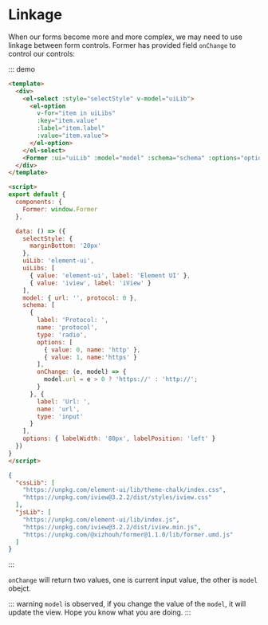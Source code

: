 # Linkage

When our forms become more and more complex, we may need to use linkage between form controls. Former has provided field `onChange` to control our controls:

::: demo
```html
<template>
  <div>
    <el-select :style="selectStyle" v-model="uiLib">
      <el-option
        v-for="item in uiLibs"
        :key="item.value"
        :label="item.label"
        :value="item.value">
      </el-option>
    </el-select>
    <Former :ui="uiLib" :model="model" :schema="schema" :options="options"></Former>
  </div>
</template>

<script>
export default {
  components: {
    Former: window.Former
  },

  data: () => ({
    selectStyle: {
      marginBottom: '20px'
    },
    uiLib: 'element-ui',
    uiLibs: [
      { value: 'element-ui', label: 'Element UI' },
      { value: 'iview', label: 'iView' }
    ],
    model: { url: '', protocol: 0 },
    schema: [
      {
        label: 'Protocol: ',
        name: 'protocol',
        type: 'radio',
        options: [
          { value: 0, name: 'http' },
          { value: 1, name:'https' }
        ],
        onChange: (e, model) => {
          model.url = e > 0 ? 'https://' : 'http://';
        }
      }, {
        label: 'Url: ',
        name: 'url',
        type: 'input'
      }
    ],
    options: { labelWidth: '80px', labelPosition: 'left' }
  })
}
</script>
```
```json
{
  "cssLib": [
    "https://unpkg.com/element-ui/lib/theme-chalk/index.css",
    "https://unpkg.com/iview@3.2.2/dist/styles/iview.css"
  ],
  "jsLib": [
    "https://unpkg.com/element-ui/lib/index.js",
    "https://unpkg.com/iview@3.2.2/dist/iview.min.js",
    "https://unpkg.com/@xizhouh/former@1.1.0/lib/former.umd.js"
  ]
}
```
:::

`onChange` will return two values, one is current input value, the other is `model` obejct.

::: warning
`model` is observed, if you change the value of the `model`, it will update the view. Hope you know what you are doing.
:::
